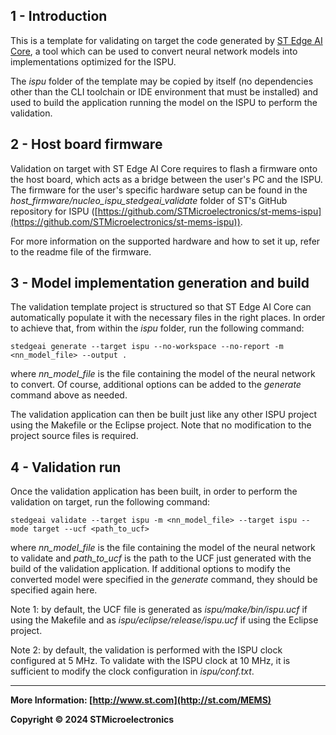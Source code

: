 ## 1 - Introduction

This is a template for validating on target the code generated by [ST Edge AI Core](https://www.st.com/en/development-tools/stedgeai-core.html), a tool which can be used to convert neural network models into implementations optimized for the ISPU.

The *ispu* folder of the template may be copied by itself (no dependencies other than the CLI toolchain or IDE environment that must be installed) and used to build the application running the model on the ISPU to perform the validation.


## 2 - Host board firmware

Validation on target with ST Edge AI Core requires to flash a firmware onto the host board, which acts as a bridge between the user's PC and the ISPU. The firmware for the user's specific hardware setup can be found in the *host_firmware/nucleo_ispu_stedgeai_validate* folder of ST's GitHub repository for ISPU ([https://github.com/STMicroelectronics/st-mems-ispu](https://github.com/STMicroelectronics/st-mems-ispu)).

For more information on the supported hardware and how to set it up, refer to the readme file of the firmware.


## 3 - Model implementation generation and build

The validation template project is structured so that ST Edge AI Core can automatically populate it with the necessary files in the right places. In order to achieve that, from within the *ispu* folder, run the following command:

```shell
stedgeai generate --target ispu --no-workspace --no-report -m <nn_model_file> --output .
```

where *nn_model_file* is the file containing the model of the neural network to convert.
Of course, additional options can be added to the *generate* command above as needed.

The validation application can then be built just like any other ISPU project using the Makefile or the Eclipse project. Note that no modification to the project source files is required.


## 4 - Validation run

Once the validation application has been built, in order to perform the validation on target, run the following command:

```shell
stedgeai validate --target ispu -m <nn_model_file> --target ispu --mode target --ucf <path_to_ucf>
```

where *nn_model_file* is the file containing the model of the neural network to validate and *path_to_ucf* is the path to the UCF just generated with the build of the validation application. If additional options to modify the converted model were specified in the *generate* command, they should be specified again here.

Note 1: by default, the UCF file is generated as *ispu/make/bin/ispu.ucf* if using the Makefile and as *ispu/eclipse/release/ispu.ucf* if using the Eclipse project.

Note 2: by default, the validation is performed with the ISPU clock configured at 5 MHz. To validate with the ISPU clock at 10 MHz, it is sufficient to modify the clock configuration in *ispu/conf.txt*.

------

**More Information: [http://www.st.com](http://st.com/MEMS)**

**Copyright © 2024 STMicroelectronics**
